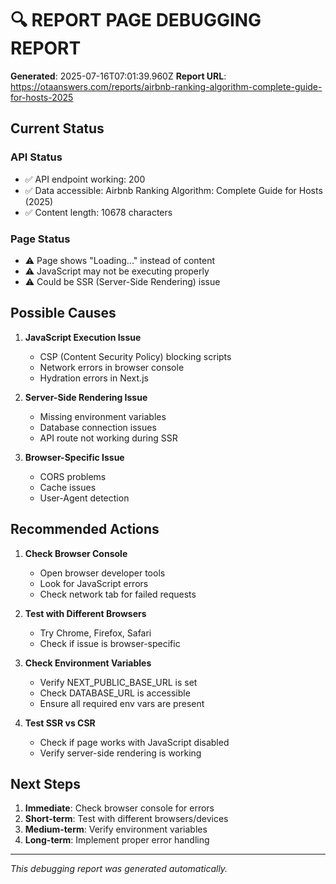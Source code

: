 
# 🔍 REPORT PAGE DEBUGGING REPORT

**Generated**: 2025-07-16T07:01:39.960Z
**Report URL**: https://otaanswers.com/reports/airbnb-ranking-algorithm-complete-guide-for-hosts-2025

## Current Status

### API Status
- ✅ API endpoint working: 200
- ✅ Data accessible: Airbnb Ranking Algorithm: Complete Guide for Hosts (2025)
- ✅ Content length: 10678 characters

### Page Status
- ⚠️ Page shows "Loading..." instead of content
- ⚠️ JavaScript may not be executing properly
- ⚠️ Could be SSR (Server-Side Rendering) issue

## Possible Causes

1. **JavaScript Execution Issue**
   - CSP (Content Security Policy) blocking scripts
   - Network errors in browser console
   - Hydration errors in Next.js

2. **Server-Side Rendering Issue**
   - Missing environment variables
   - Database connection issues
   - API route not working during SSR

3. **Browser-Specific Issue**
   - CORS problems
   - Cache issues
   - User-Agent detection

## Recommended Actions

1. **Check Browser Console**
   - Open browser developer tools
   - Look for JavaScript errors
   - Check network tab for failed requests

2. **Test with Different Browsers**
   - Try Chrome, Firefox, Safari
   - Check if issue is browser-specific

3. **Check Environment Variables**
   - Verify NEXT_PUBLIC_BASE_URL is set
   - Check DATABASE_URL is accessible
   - Ensure all required env vars are present

4. **Test SSR vs CSR**
   - Check if page works with JavaScript disabled
   - Verify server-side rendering is working

## Next Steps

1. **Immediate**: Check browser console for errors
2. **Short-term**: Test with different browsers/devices
3. **Medium-term**: Verify environment variables
4. **Long-term**: Implement proper error handling

---
*This debugging report was generated automatically.*

